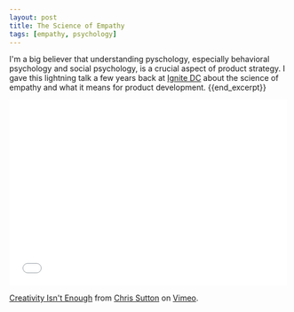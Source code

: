 ```yaml
---
layout: post
title: The Science of Empathy
tags: [empathy, psychology]
---
```


I'm a big believer that understanding pyschology, especially behavioral psychology and social psychology, is a crucial aspect of product strategy. I gave this lightning talk a few years back at [Ignite DC](http://www.ignite-dc.com/) about the science of empathy and what it means for product development. 
{{end_excerpt}}	

<iframe src="//player.vimeo.com/video/74488298" width="500" height="334" frameborder="0" allowfullscreen="allowfullscreen" >.</iframe>

[Creativity Isn't Enough](http://vimeo.com/74488298) from [Chris Sutton](http://vimeo.com/user20833610) on [Vimeo](https://vimeo.com).